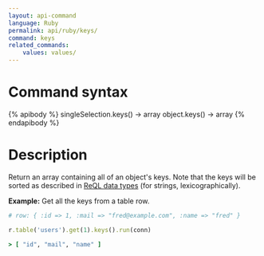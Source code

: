 ```yaml
---
layout: api-command
language: Ruby
permalink: api/ruby/keys/
command: keys
related_commands:
    values: values/
---
```


# Command syntax #

{% apibody %}
singleSelection.keys() &rarr; array
object.keys() &rarr; array
{% endapibody %}

# Description #

Return an array containing all of an object's keys. Note that the keys will be sorted as described in [ReQL data types](/docs/data-types/#sorting-order) (for strings, lexicographically).

__Example:__ Get all the keys from a table row.

```rb
# row: { :id => 1, :mail => "fred@example.com", :name => "fred" }

r.table('users').get(1).keys().run(conn)

> [ "id", "mail", "name" ]
```
